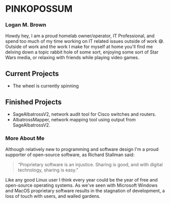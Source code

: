 # **PINKOPOSSUM**
### Logan M. Brown

Howdy hey, I am a proud homelab owner/operator, IT Professional, and spend too much of my time working on IT related issues outside of work 😅. Outside of work and the work I make for myself at home you'll find me delving down a topic rabbit hole of some sort, enjoying some sort of Star Wars media, or relaxing with friends while playing video games.

## Current Projects
- The wheel is currently spinning

## Finished Projects
- SageAlbatrossV2, network audit tool for Cisco switches and routers.
- AlbatrossMapper, network mapping tool using output from SageAlbatrossV2.

### More About Me
Although relatively new to programming and software design I'm a proud supporter of open-source software, as Richard Stallman said:
>“Proprietary software is an injustice. Sharing is good, and with digital technology, sharing is easy.” 

Like any good Linux user I think every year could be the year of free and open-source operating systems. As we've seen with Microsoft Windows and MacOS proprietary software results in the stagnation of development, a loss of touch with users, and walled gardens. 


<!-- ### ✉️ Find me on
![image](https://img.shields.io/badge/ProtonMail-8B89CC?style=for-the-badge&logo=protonmail&logoColor=white)
![image](https://img.shields.io/badge/LinkedIn-0077B5?style=for-the-badge&logo=linkedin&logoColor=white)
![image](https://img.shields.io/badge/Reddit-FF4500?style=for-the-badge&logo=reddit&logoColor=white)

### 💸 Help Support My Work
![image](https://img.shields.io/badge/PayPal-00457C?style=for-the-badge&logo=paypal&logoColor=white)
![image](https://img.shields.io/badge/Buy_Me_A_Coffee-FFDD00?style=for-the-badge&logo=buy-me-a-coffee&logoColor=black)
![image](https://img.shields.io/badge/monero-FF6600?style=for-the-badge&logo=monero&logoColor=white)
-->
